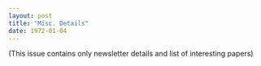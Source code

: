 ```yaml
---
layout: post
title: "Misc. Details"
date: 1972-01-04
---
```


(This issue contains only newsletter details and list of interesting papers) 